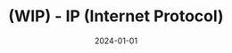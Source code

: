 ---
title: "(WIP) - IP (Internet Protocol)"
excerpt: ""

categories:
  - Protocol

toc: false
toc_sticky: false

date: 2024-01-01
last_modified_at: 2024-01-01
---